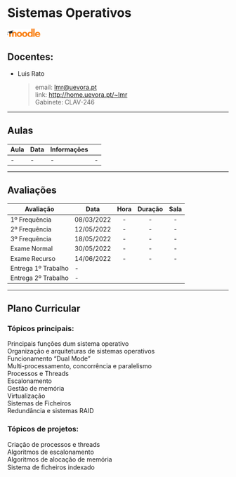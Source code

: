 # Sistemas Operativos
[ <img width="75px" src="https://github.com/GBarradas/GBarradas/blob/main/img/moodle.png?raw=true">](https://www.moodle.uevora.pt/2122/)
## Docentes:
- Luis Rato
  > email: [lmr@uevora.pt](lmr@uevora.pt)  
    link: [http://home.uevora.pt/~lmr ](http://home.uevora.pt/~lmr )   
    Gabinete: CLAV-246


---  
## Aulas 

|Aula                   |Data   |Informações|                        |
|-----------------------|-------|-----------|------------------------|
|-|-|-|-|

---
## Avaliações  

|Avaliação    |Data      |Hora |Duração|Sala    |
|-------------|----------|:---:|:-----:|:------:| 
|1º Frequência|08/03/2022|-|-    |-|
|2º Frequência|12/05/2022|-|-    |-|
|3º Frequência|18/05/2022|-|-    |-|
|Exame Normal |30/05/2022|-|-    |-|
|Exame Recurso|14/06/2022|-|-    |-|
|Entrega 1º Trabalho|-|
|Entrega 2º Trabalho|-|  

--- 
## Plano Curricular
### Tópicos principais:  
Principais funções dum sistema operativo  
Organização e arquiteturas de sistemas operativos  
Funcionamento “Dual Mode”  
Multi-processamento, concorrência e paralelismo  
Processos e Threads  
Escalonamento  
Gestão de memória  
Virtualização  
Sistemas de Ficheiros  
Redundância e sistemas RAID  
### Tópicos de projetos:  
Criação de processos e threads  
Algoritmos de escalonamento  
Algoritmos de alocação de memória  
Sistema de ﬁcheiros indexado